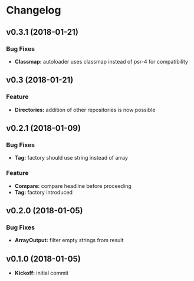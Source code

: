 # Changelog

## v0.3.1 (2018-01-21)

### Bug Fixes

* **Classmap:** autoloader uses classmap instead of psr-4 for compatibility

## v0.3 (2018-01-21)

### Feature

* **Directories:** addition of  other repositories is now possible

## v0.2.1 (2018-01-09)

### Bug Fixes

* **Tag:** factory should use string instead of array

### Feature

* **Compare:** compare headline before proceeding
* **Tag:** factory introduced

## v0.2.0 (2018-01-05)

### Bug Fixes

* **ArrayOutput:** filter empty strings from result

## v0.1.0 (2018-01-05)

* **Kickoff:** initial commit
